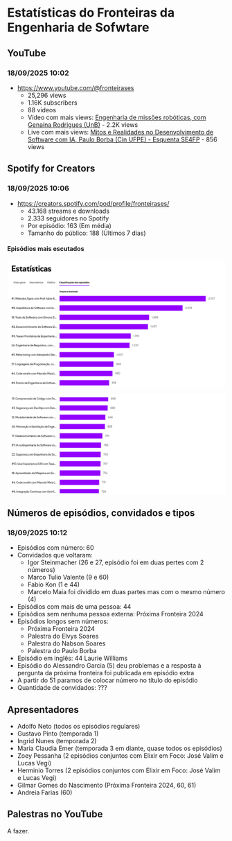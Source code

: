 # Estatísticas do Fronteiras da Engenharia de Sofwtare

## YouTube

### 18/09/2025 10:02 

- <https://www.youtube.com/@fronteirases>
  - 25,296 views
  - 1.16K subscribers
  - 88 videos
  - Vídeo com mais views: [Engenharia de missões robóticas, com Genaína Rodrigues (UnB)](https://youtu.be/qghdjPnVxW4?si=YiQd9j1y-8CWfXkC) - 2.2K views
  - Live com mais views: [Mitos e Realidades no Desenvolvimento de Software com IA, Paulo Borba (Cin UFPE) - Esquenta SE4FP](https://www.youtube.com/live/rXP4YUGeIJk?si=s6n6L8EvlXRxls7e) - 856 views

## Spotify for Creators


### 18/09/2025 10:06

- <https://creators.spotify.com/pod/profile/fronteirases/>
  - 43.168 streams e downloads
  - 2.333 seguidores no Spotify
  - Por episódio: 163 (Em média)
  - Tamanho do público: 188 (Últimos 7 dias)

#### Episódios mais escutados

![Episódios mais escutados - parte 1](imgs/image.png)
 
![Episódios mais escutados - parte 1](imgs/image-1.png)


## Números de episódios, convidados e tipos

### 18/09/2025 10:12

- Episódios com número: 60
- Convidados que voltaram:
  - Igor Steinmacher (26 e 27, episódio foi em duas pertes com 2 números) 
  - Marco Tulio Valente (9 e 60)
  - Fabio Kon (1 e 44)
  - Marcelo Maia foi dividido em duas partes mas com o mesmo número (4)
- Episódios com mais de uma pessoa: 44
- Episódios sem nenhuma pessoa externa: Próxima Fronteira 2024 
- Episódios longos sem números:
  - Próxima Fronteira 2024  
  - Palestra do Elvys Soares
  - Palestra do Nabson Soares
  - Palestra do Paulo Borba
- Episódio em inglês: 44 Laurie Williams
- Episódio do Alessandro Garcia (5) deu problemas e a resposta à pergunta da próxima fronteira foi publicada em episódio extra
- A partir do 51 paramos de colocar número no título do episódio
- Quantidade de convidados: ???


## Apresentadores

- Adolfo Neto (todos os episódios regulares)
- Gustavo Pinto (temporada 1)
- Ingrid Nunes (temporada 2)
- Maria Claudia Emer (temporada 3 em diante, quase todos os episódios)
- Zoey Pessanha (2 episódios conjuntos com Elixir em Foco: José Valim e Lucas Vegi)
- Herminio Torres  (2 episódios conjuntos com Elixir em Foco: José Valim e Lucas Vegi)
- Gilmar Gomes do Nascimento (Próxima Fronteira 2024, 60, 61)
- Andreia Farias (60)

## Palestras no YouTube

A fazer.

